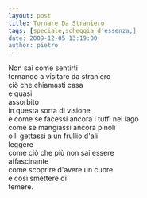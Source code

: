 ```yaml
---
layout: post
title: Tornare Da Straniero
tags: [speciale,scheggia d'essenza,]
date: 2009-12-05 13:19:00
author: pietro
---
```

Non sai come sentirti<br/>tornando a visitare da straniero<br/>ciò che chiamasti casa<br/>e quasi<br/>assorbito<br/>in questa sorta di visione<br/>è come se facessi ancora i tuffi nel lago<br/>come se mangiassi ancora pinoli<br/>o li gettassi a un frullio d'ali<br/>leggere<br/>come ciò che più non sai essere<br/>affascinante<br/>come scoprire d'avere un cuore<br/>e così smettere di<br/>temere.
